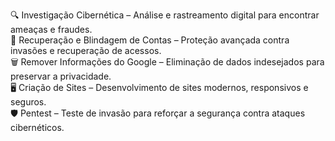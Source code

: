 🔍 Investigação Cibernética – Análise e rastreamento digital para encontrar ameaças e fraudes. <br>
🔐 Recuperação e Blindagem de Contas – Proteção avançada contra invasões e recuperação de acessos. <br>
🗑 Remover Informações do Google – Eliminação de dados indesejados para preservar a privacidade. <br>
🖥 Criação de Sites – Desenvolvimento de sites modernos, responsivos e seguros. <br>
🛡 Pentest – Teste de invasão para reforçar a segurança contra ataques cibernéticos. <br>
